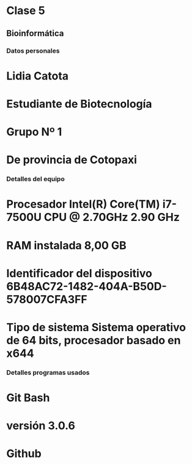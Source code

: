 # Clase 5
## Bioinformática 
### Datos personales
# Lidia Catota 
# Estudiante de Biotecnología
# Grupo Nº 1
# De provincia de Cotopaxi
### Detalles del equipo 
# Procesador Intel(R) Core(TM) i7-7500U CPU @ 2.70GHz   2.90 GHz
# RAM instalada 8,00 GB
# Identificador del dispositivo 6B48AC72-1482-404A-B50D-578007CFA3FF
# Tipo de sistema Sistema operativo de 64 bits, procesador basado en x644
### Detalles programas usados 
# Git Bash
# versión 3.0.6
# Github




